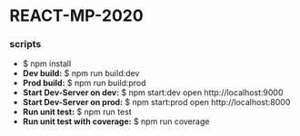 # REACT-MP-2020

### scripts

- $ npm install 
- **Dev build:** 
$ npm run build:dev
- **Prod build:** 
$ npm run build:prod
- **Start Dev-Server on dev:**
$ npm start:dev
open http://localhost:9000
- **Start Dev-Server on prod:**
$ npm start:prod
open http://localhost:8000
- **Run unit test:**
$ npm run test
- **Run unit test with coverage:**
$ npm run coverage